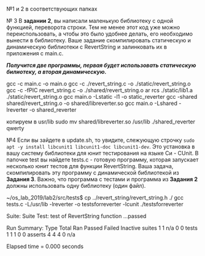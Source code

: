 №1 и 2 в соответствующих  папках


№ 3
В **задании 2**, вы написали маленькую библиотеку с одной функцией, переворота строки. Тем не менее этот код уже можно переиспользовать, а чтобы это было удобнее делать, его необходимо вынести в библиотеку. Ваше задание скомпилировать статическую и динамическую библиотеки с RevertString и залинковать их в приложения с main.c.

***Получится две программы, первая будет использовать статическую билиотеку, а вторая динамическую.*** 

gcc -c main.c -o  main.o
gcc -c ./revert_string.c -o ./static/revert_string.o
gcc -c -fPIC revert_string.c -o ./shared/revert_string.o
ar rcs ./static/lib1.a ./static/revert_string.o
gcc main.o -Lstatic -l1 -o static_reverter
gcc -shared shared/revert_string.o -o shared/libreverter.so
gcc main.o -Lshared -lreverter -o shared_reverter

копируем в usr/lib
sudo mv shared/libreverter.so /usr/lib
./shared_reverter qwerty

№4
Если вы зайдете в update.sh, то увидите, слежующую строчку 
`sudo apt -y install libcunit1 libcunit1-doc libcunit1-dev`. 
Это установка в вашу систему библиотеки для юнит тестирования на 
языке Си - CUnit. В папочке test вы найдете tests.c - готовую программу, 
которая запускает несколько юнит тестов для функции RevertString. 
Ваша задача, скомпилировать эту программу с динамической 
библиотекой из **Задания 3**. Важно, что программа с тестами и 
программа из **Задания 2** должны использовать одну библиотеку 
(один файл). 

~/os_lab_2019/lab2/src/tests$ cp ../revert_string/revert_string.h ./
gcc tests.c -L/usr/lib -lreverter -o testsforreverter -lcunit
./testsforreverter

Suite: Suite
  Test: test of RevertString function ...passed

Run Summary:    Type  Total    Ran Passed Failed Inactive
              suites      1      1    n/a      0        0
               tests      1      1      1      0        0
             asserts      4      4      4      0      n/a

Elapsed time =    0.000 seconds


